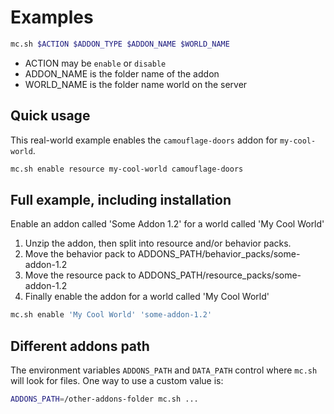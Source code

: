# Examples

```bash
mc.sh $ACTION $ADDON_TYPE $ADDON_NAME $WORLD_NAME
```

- ACTION may be `enable` or `disable`
- ADDON_NAME is the folder name of the addon
- WORLD_NAME is the folder name world on the server

## Quick usage

This real-world example enables the `camouflage-doors` addon for `my-cool-world`.

```bash
mc.sh enable resource my-cool-world camouflage-doors
```

## Full example, including installation

Enable an addon called 'Some Addon 1.2' for a world called 'My Cool World'

1. Unzip the addon, then split into resource and/or behavior packs.
2. Move the behavior pack to ADDONS_PATH/behavior_packs/some-addon-1.2
3. Move the resource pack to ADDONS_PATH/resource_packs/some-addon-1.2
4. Finally enable the addon for a world called 'My Cool World'

```bash
mc.sh enable 'My Cool World' 'some-addon-1.2'
```

## Different addons path

The environment variables `ADDONS_PATH` and `DATA_PATH` control where `mc.sh` will look for files.
One way to use a custom value is:

```bash
ADDONS_PATH=/other-addons-folder mc.sh ...
```

